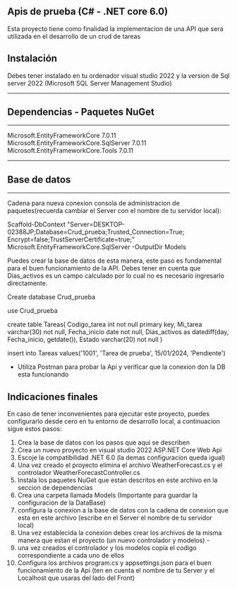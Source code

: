 ## Apis de prueba (C# - .NET core 6.0) 

Esta proyecto tiene como finalidad la implementacion de una API que sera utilizada en el desarrollo de un crud de tareas 

## Instalación

Debes tener instalado en tu ordenador visual studio 2022 y la version de Sql server 2022 (Microsoft SQL Server Management Studio)

- - - - - - - - - - - - - - - -
## Dependencias - Paquetes NuGet
- - - - - - - - - - - - - - - -
Microsoft.EntityFrameworkCore 7.0.11
Microsoft.EntityFrameworkCore.SqlServer 7.0.11
Microsoft.EntityFrameworkCore.Tools 7.0.11

- - - - - - - - -
## Base de datos
- - - - - - - - -
Cadena para nueva conexion consola de administracion de paquetes(recuerda cambiar el Server con el nombre de tu servidor local):

Scaffold-DbContext "Server=DESKTOP-02388JP;Database=Crud_prueba;Trusted_Connection=True; 
Encrypt=false;TrustServerCertificate=true;" Microsoft.EntityFrameworkCore.SqlServer -OutputDir Models  

Puedes crear la base de datos de esta manera, este paso es fundamental para el buen funcionamiento de la API. Debes tener en cuenta que Dias_activos es un campo calculado 
por lo cual no es necesario ingresarlo directamente.

Create database Crud_prueba 

use Crud_prueba

create table Tareas(
Codigo_tarea int not null primary key,
Mi_tarea varchar(30) not null,
Fecha_inicio date not null,
Dias_activos as datediff(day, Fecha_inicio, getdate()),
Estado varchar(20) not null
)

insert into Tareas values('1001', 'Tarea de prueba', 15/01/2024, 'Pendiente')

- Utiliza Postman para probar la Api y verificar que la conexion don la DB esta funcionando 

## Indicaciones finales

En caso de tener inconvenientes para ejecutar este proyecto, puedes configurarlo desde cero en tu entorno de desarrollo local, a continuacion sigue estos pasos:

1. Crea la base de datos con los pasos que aqui se describen
2. Crea un nuevo proyecto en visual studio 2022 ASP.NET Core Web Api
3. Escoje la compatibilidad .NET 6.0 (la demas configuracion queda igual)
4. Una vez creado el proyecto elimina el archivo WeatherForecast.cs y el controlador WeatherForecastController.cs
5. Instala los paquetes NuGet que estan descritos en este archivo en la seccion de dependencias
6. Crea una carpeta llamada Models (Importante para guardar la configuracion de la DataBase) 
7. configura la conexion a la base de datos con la cadena de conexion que esta en este archivo (escribe en el Server el nombre de tu servidor local)
8. Una vez establecida la conexion debes crear los archivos de la misma manera que estan el proyecto (un nuevo controlador y modelos) -
9. una vez creados el controlador y los modelos copia el codigo correspondiente a cada uno de ellos
10. Configura los archivos program.cs y appsettings.json para el buen funcionamiento de la Api (ten en cuenta el nombre de tu Server y el Localhost que usaras del lado del Front)


